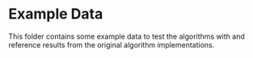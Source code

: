 # Example Data

This folder contains some example data to test the algorithms with and reference results from the original algorithm 
implementations.